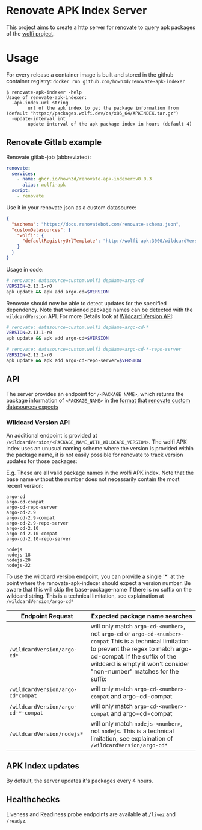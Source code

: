 # Renovate APK Index Server

This project aims to create a http server for [renovate](https://github.com/renovatebot/renovate) to query apk packages of the [wolfi project](https://github.com/wolfi-dev/os).

# Usage

For every release a container image is built and stored in the github container registry: `docker run github.com/hown3d/renovate-apk-indexer`

```
$ renovate-apk-indexer -help
Usage of renovate-apk-indexer:
  -apk-index-url string
        url of the apk index to get the package information from (default "https://packages.wolfi.dev/os/x86_64/APKINDEX.tar.gz")
  -update-interval int
        update interval of the apk package index in hours (default 4)
```

## Renovate Gitlab example

Renovate gitlab-job (abbreviated):
```yaml
renovate:
  services:
    - name: ghcr.io/hown3d/renovate-apk-indexer:v0.0.3
      alias: wolfi-apk
  script:
    - renovate
```

Use it in your renovate.json as a custom datasource:
```json
{
  "$schema": "https://docs.renovatebot.com/renovate-schema.json",
  "customDatasources": {
    "wolfi": {
      "defaultRegistryUrlTemplate": "http://wolfi-apk:3000/wildcardVersion/{{packageName}}"
    }
  }
}
```

Usage in code:
```bash
# renovate: datasource=custom.wolfi depName=argo-cd
VERSION=2.13.1-r0
apk update && apk add argo-cd=$VERSION
```

Renovate should now be able to detect updates for the specified dependency.
Note that versioned package names can be detected with the `wildcardVersion` API. For more Details look at [Wildcard Version API](#wildcard-version-api):

```bash
# renovate: datasource=custom.wolfi depName=argo-cd-*
VERSION=2.13.1-r0
apk update && apk add argo-cd=$VERSION

# renovate: datasource=custom.wolfi depName=argo-cd-*-repo-server
VERSION=2.13.1-r0
apk update && apk add argo-cd-repo-server=$VERSION
```

## API

The server provides an endpoint for `/<PACKAGE_NAME>`, which returns the package information of `<PACKAGE_NAME>` in the [format that renovate custom datasources expects](https://docs.renovatebot.com/modules/datasource/custom/)

### Wildcard Version API

An additional endpoint is provided at `/wildcardVersion/<PACKAGE_NAME_WITH_WILDCARD_VERSION>`. The wolfi APK index uses an unusual naming scheme where the version is provided within the package name, it is not easily possible for renovate to track version updates for those packages:

E.g. These are all valid package names in the wolfi APK index. Note that the base name without the number does not necessarily contain the most recent version:
```
argo-cd
argo-cd-compat
argo-cd-repo-server
argo-cd-2.9
argo-cd-2.9-compat
argo-cd-2.9-repo-server
argo-cd-2.10
argo-cd-2.10-compat
argo-cd-2.10-repo-server

nodejs
nodejs-18
nodejs-20
nodejs-22
```

To use the wildcard version endpoint, you can provide a single '*' at the point where the renovate-apk-indexer should expect a version number. Be aware that this will skip the base-package-name if there is no suffix on the wildcard string. This is a technical limitation, see explaination at `/wildcardVersion/argo-cd*`

| Endpoint Request                  | Expected package name searches                                                                                                                                                                                                                      |
|-----------------------------------|-----------------------------------------------------------------------------------------------------------------------------------------------------------------------------------------------------------------------------------------------------|
| `/wildcardVersion/argo-cd*`         | will only match `argo-cd-<number>`, not `argo-cd` or `argo-cd-<number>-compat`  This is a technical limitation to prevent the regex to match argo-cd-compat. If the suffix of the wildcard is empty it won't consider "non-number" matches for the suffix |
| `/wildcardVersion/argo-cd*compat`   | will only match `argo-cd-<number>-compat` and argo-cd-compat                                                                                                                                                                                          |
| `/wildcardVersion/argo-cd-*-compat` | will only match `argo-cd-<number>-compat` and argo-cd-compat                                                                                                                                                                                          |
| `/wildcardVersion/nodejs*`          | will only match `nodejs-<number>`, not `nodejs`.  This is a technical limitation, see explaination of `/wildcardVersion/argo-cd*`                                                                                                                       |


## APK Index updates

By default, the server updates it's packages every 4 hours.

## Healthchecks

Liveness and Readiness probe endpoints are available at `/livez` and `/readyz`.